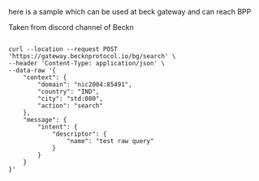here is a sample which can be used at beck gateway  and can reach BPP 

Taken from discord channel of Beckn 

```shell

curl --location --request POST 'https://gateway.becknprotocol.io/bg/search' \
--header 'Content-Type: application/json' \
--data-raw '{
    "context": {
        "domain": "nic2004:85491",
        "country": "IND",
        "city": "std:080",
        "action": "search"
    },
    "message": {
        "intent": {
            "descriptor": {
                "name": "test raw query"
            }
        }
    }
}'
  
```  
